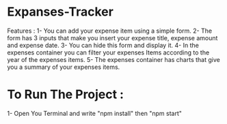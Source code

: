 # Expanses-Tracker

Features : 1- You can add your expense item using a simple form. 2- The form has 3 inputs that make you insert your expense title, expense amount and expense date. 3- You can hide this form and display it. 4- In the expenses container you can filter your expenses Items according to the year of the expenses items. 5- The expenses container has charts that give you a summary of your expenses items.

# To Run The Project :

1- Open You Terminal and write "npm install" then "npm start"
